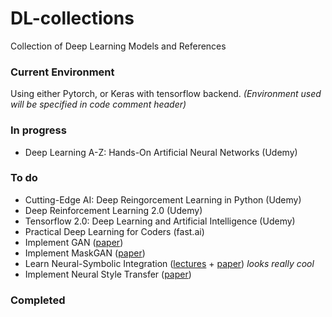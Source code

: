 # DL-collections
 Collection of Deep Learning Models and References
 
### Current Environment
Using either Pytorch, or Keras with tensorflow backend. _(Environment used will be specified in code comment header)_

### In progress
 - Deep Learning A-Z: Hands-On Artificial Neural Networks (Udemy)

### To do
 - Cutting-Edge AI: Deep Reingorcement Learning in Python (Udemy)
 - Deep Reinforcement Learning 2.0 (Udemy)
 - Tensorflow 2.0: Deep Learning and Artificial Intelligence (Udemy)
 - Practical Deep Learning for Coders (fast.ai)
 - Implement GAN ([paper](https://arxiv.org/abs/1406.2661))
 - Implement MaskGAN ([paper](https://arxiv.org/abs/1801.07736))
 - Learn Neural-Symbolic Integration ([lectures](http://www.neural-symbolic.org/) + [paper](https://arxiv.org/abs/1905.06088)) *looks really cool*
 - Implement Neural Style Transfer ([paper](https://arxiv.org/abs/1508.06576)) 

### Completed
